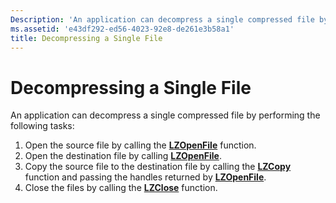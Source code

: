 ```yaml
---
Description: 'An application can decompress a single compressed file by using the LZOpenFile, LZCopy, and LZClose functions.'
ms.assetid: 'e43df292-ed56-4023-92e8-de261e3b58a1'
title: Decompressing a Single File
---
```


# Decompressing a Single File

An application can decompress a single compressed file by performing the following tasks:

1.  Open the source file by calling the [**LZOpenFile**](lzopenfile.md) function.
2.  Open the destination file by calling [**LZOpenFile**](lzopenfile.md).
3.  Copy the source file to the destination file by calling the [**LZCopy**](lzcopy.md) function and passing the handles returned by [**LZOpenFile**](lzopenfile.md).
4.  Close the files by calling the [**LZClose**](lzclose.md) function.

 

 



